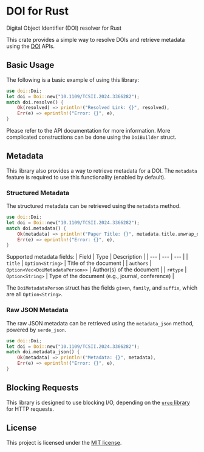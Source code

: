 # DOI for Rust
Digital Object Identifier (DOI) resolver for Rust

This crate provides a simple way to resolve DOIs and retrieve metadata
using the [DOI](https://www.doi.org) APIs.

## Basic Usage
The following is a basic example of using this library:
```rust
use doi::Doi;
let doi = Doi::new("10.1109/TCSII.2024.3366282");
match doi.resolve() {
    Ok(resolved) => println!("Resolved Link: {}", resolved),
    Err(e) => eprintln!("Error: {}", e),
}
```
Please refer to the API documentation for more information.
More complicated constructions can be done using the `DoiBuilder` struct.

## Metadata
This library also provides a way to retrieve metadata for a DOI.
The `metadata` feature is required to use this functionality (enabled by default).

### Structured Metadata
The structured metadata can be retrieved using the `metadata` method.
```rust
use doi::Doi;
let doi = Doi::new("10.1109/TCSII.2024.3366282");
match doi.metadata() {
    Ok(metadata) => println!("Paper Title: {}", metadata.title.unwrap_or("<unknown>".to_string())),
    Err(e) => eprintln!("Error: {}", e),
}
```

Supported metadata fields:
| Field | Type | Description |
| --- | --- | --- |
| `title` | `Option<String>` | Title of the document |
| `authors` | `Option<Vec<DoiMetadataPerson>>` | Author(s) of the document |
| `r#type` | `Option<String>` | Type of the document (e.g., journal, conference) |

The `DoiMetadataPerson` struct has the fields `given`, `family`, and `suffix`, which are all `Option<String>`.

### Raw JSON Metadata
The raw JSON metadata can be retrieved using the `metadata_json` method,
powered by `serde_json`.
```rust
use doi::Doi;
let doi = Doi::new("10.1109/TCSII.2024.3366282");
match doi.metadata_json() {
    Ok(metadata) => println!("Metadata: {}", metadata),
    Err(e) => eprintln!("Error: {}", e),
}
```

## Blocking Requests
This library is designed to use blocking I/O,
depending on the [`ureq` library](https://docs.rs/ureq) for HTTP requests.

## License
This project is licensed under the [MIT license](LICENSE).
